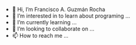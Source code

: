 - 👋 Hi, I’m Francisco A. Guzmán Rocha
- 👀 I’m interested in to learn about programing ...
- 🌱 I’m currently learning ...
- 💞️ I’m looking to collaborate on ...
- 📫 How to reach me ...

<!---
fran556/fran556 is a ✨ special ✨ repository because its `README.md` (this file) appears on your GitHub profile.
You can click the Preview link to take a look at your changes.
--->
